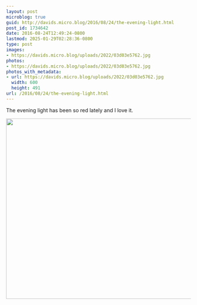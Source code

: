 ```yaml
---
layout: post
microblog: true
guid: http://davids.micro.blog/2016/08/24/the-evening-light.html
post_id: 1734642
date: 2016-08-24T12:49:24-0800
lastmod: 2025-01-29T02:28:36-0800
type: post
images:
- https://davids.micro.blog/uploads/2022/03d03e5762.jpg
photos:
- https://davids.micro.blog/uploads/2022/03d03e5762.jpg
photos_with_metadata:
- url: https://davids.micro.blog/uploads/2022/03d03e5762.jpg
  width: 600
  height: 491
url: /2016/08/24/the-evening-light.html
---
```

The evening light has been so red lately and I love it.

<img src="/uploads/2022/03d03e5762.jpg" width="600" height="491" alt="">
